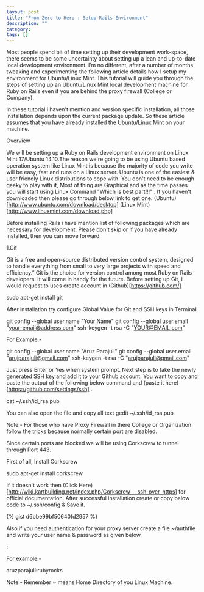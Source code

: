 ```yaml
---
layout: post
title: "From Zero to Hero : Setup Rails Environment"
description: ""
category: 
tags: []
---
```


Most people spend bit of time setting up their development work-space, there seems to be some uncertainty about setting up a lean and up-to-date local development environment. I’m no different, after a number of months tweaking and experimenting the following article details how I setup my environment for Ubuntu/Linux Mint. This tutorial will guide you through the steps of setting up an Ubuntu/Linux Mint local development machine for Ruby on Rails even if you are behind the proxy firewall (College or Company). 

In these tutorial i haven't mention and version specific installation, all those installation depends upon the current package update. So these article assumes that you have already installed the Ubuntu/Linux Mint on your machine.

Overview

We will be setting up a Ruby on Rails development environment on Linux Mint 17/Ubuntu 14.10.The reason we're going to be using Ubuntu based operation system like Linux Mint is because the majority of code you write will be easy, fast and runs on a Linux server. Ubuntu is one of the easiest & user friendly Linux distributions to cope with. You don't need to be enough geeky to play with it, Most of thing are Graphical and as the time passes you will start using Linux Command "Which is best part!!!" .
If you haven't downloaded then please go through below link to get one.
(Ubuntu)[http://www.ubuntu.com/download/desktop]
(Linux Mint)[http://www.linuxmint.com/download.php]

Before installing Rails i have mention list of following packages which are necessary for development. Please don't skip or if you have already installed, then you can move forward.

1.Git

Git is a free and open-source distributed version control system, designed to handle everything from small to very large projects with speed and efficiency.” Git is the choice for version control among most Ruby on Rails developers. It will come in handy for the future.
Before setting up Git, i would request to uses create account in (Github)[https://github.com/]

sudo apt-get install git

After installation try configure Global Value for Git and SSH keys in Terminal.

git config --global user.name "Your Name"
git config --global user.email "your-email@address.com"
ssh-keygen -t rsa -C "YOUR@EMAIL.com"

For Example:-

git config --global user.name "Aruz Parajuli"
git config --global user.email "arujparajuli@gmail.com"
ssh-keygen -t rsa -C "arujparajuli@gmail.com"

Just press Enter or Yes when system prompt. Next step is to take the newly generated SSH key and add it to your Github account. You want to copy and paste the output of the following below command and (paste it here)[https://github.com/settings/ssh] .

cat ~/.ssh/id_rsa.pub

You can also open the file and copy all text 
gedit ~/.ssh/id_rsa.pub 

Note:- For those who have Proxy Firewall in there College or Organization follow the tricks because normally certain port are disabled. 

Since certain ports are blocked we will be using Corkscrew to tunnel through Port 443.

First of all, Install Corkscrew

sudo apt-get install corkscrew

If it doesn't work then (Click Here)[http://wiki.kartbuilding.net/index.php/Corkscrew_-_ssh_over_https] for official documentation. After successful installation create or copy below code to ~/.ssh/config & Save it. 

{% gist d6bbe99bf50640fd2957 %} 


Also if you need authentication for your proxy server create a file ~/authfile and write your user name & password as given below.

<username>:<password>

For example:-

aruzparajuli:rubyrocks


Note:- Remember ~ means Home Directory of you Linux Machine. 